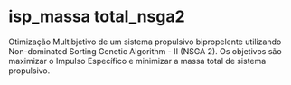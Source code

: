 # isp_massa total_nsga2
 Otimização Multibjetivo de um sistema propulsivo bipropelente utilizando Non-dominated Sorting Genetic Algorithm - II (NSGA 2). Os objetivos são maximizar o Impulso Específico e minimizar a massa total de sistema propulsivo.
